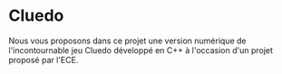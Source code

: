 # Cluedo

Nous vous proposons dans ce projet une version numérique de l'incontournable jeu Cluedo développé en C++ à l'occasion d'un projet proposé par l'ECE.
